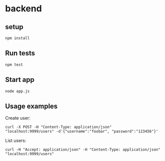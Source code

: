 backend
==================

## setup

    npm install


## Run tests

    npm test

## Start app

    node app.js

## Usage examples

Create user:

    curl -X POST -H "Content-Type: application/json" "localhost:9999/users" -d'{"username":"foobar", "password":"123456"}'

List users:

    curl -H "Accept: application/json" -H "Content-Type: application/json" "localhost:9999/users"
